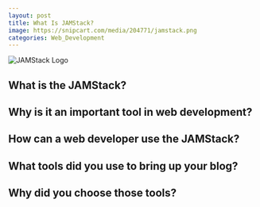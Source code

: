 ```yaml
---
layout: post
title: What Is JAMStack?
image: https://snipcart.com/media/204771/jamstack.png
categories: Web_Development
---
```

![JAMStack Logo](https://snipcart.com/media/204771/jamstack.png)

## What is the JAMStack?

## Why is it an important tool in web development?

## How can a web developer use the JAMStack?

## What tools did you use to bring up your blog?

## Why did you choose those tools?